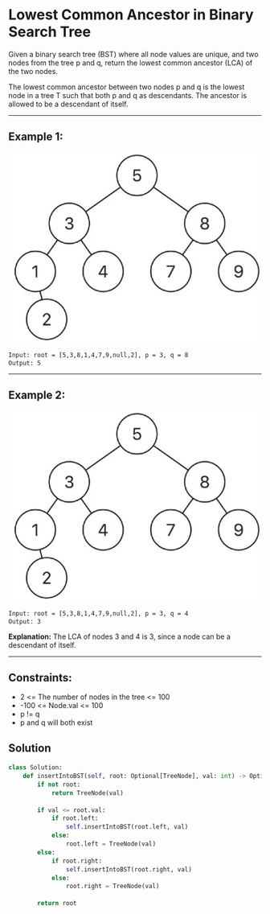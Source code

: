 # Lowest Common Ancestor in Binary Search Tree

Given a binary search tree (BST) where all node values are unique, and two nodes
from the tree p and q, return the lowest common ancestor (LCA) of the two nodes.

The lowest common ancestor between two nodes p and q is the lowest node in a
tree T such that both p and q as descendants. The ancestor is allowed to be a
descendant of itself.

---

## Example 1:

![](2025-07-18-21-08-03.png)

```
Input: root = [5,3,8,1,4,7,9,null,2], p = 3, q = 8
Output: 5
```

---

## Example 2:

![](2025-07-18-21-08-15.png)

```
Input: root = [5,3,8,1,4,7,9,null,2], p = 3, q = 4
Output: 3
```

**Explanation:** The LCA of nodes 3 and 4 is 3, since a node can be a descendant
of itself.

---

## Constraints:

- 2 <= The number of nodes in the tree <= 100
- -100 <= Node.val <= 100
- p != q
- p and q will both exist

## Solution

```python
class Solution:
    def insertIntoBST(self, root: Optional[TreeNode], val: int) -> Optional[TreeNode]:
        if not root:
            return TreeNode(val)

        if val <= root.val:
            if root.left:
                self.insertIntoBST(root.left, val)
            else:
                root.left = TreeNode(val)
        else:
            if root.right:
                self.insertIntoBST(root.right, val)
            else:
                root.right = TreeNode(val)

        return root
```
